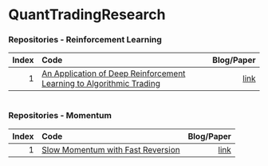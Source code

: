 # QuantTradingResearch

### Repositories - Reinforcement Learning

|Index |Code                                                                         |Blog/Paper        |
|----:|:---------------------------------------------------------------------------------|-----------:|
|1 |  [An Application of Deep Reinforcement Learning to Algorithmic Trading](https://github.com/ThibautTheate/An-Application-of-Deep-Reinforcement-Learning-to-Algorithmic-Trading)    |[link](https://arxiv.org/abs/2004.06627)|
```python

```

### Repositories - Momentum

|Index |Code                                                                         |Blog/Paper        |
|----:|:---------------------------------------------------------------------------------|-----------:|
|1 |  [Slow Momentum with Fast Reversion](https://github.com/kieranjwood/slow-momentum-fast-reversion)    |[link](https://arxiv.org/pdf/2105.13727.pdf)|

```python

```
